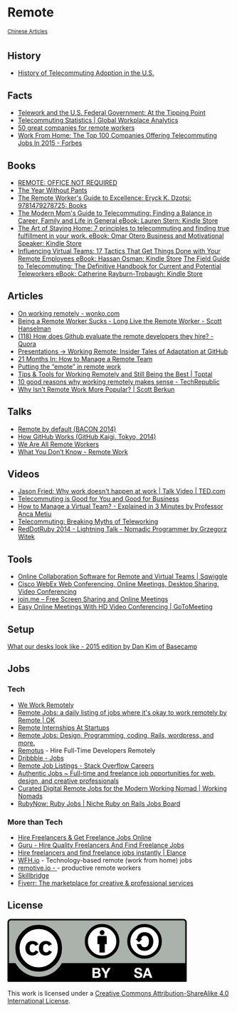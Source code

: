 # Remote
<sup>[Chinese Articles](https://github.com/JuanitoFatas/remote/wiki/Articles-on-Remote-work-in-Chinese)</sup>

## History

- [History of Telecommuting Adoption in the U.S.](https://www.youtube.com/watch?v=2ly09n3_P9k)

## Facts

- [Telework and the U.S. Federal
Government: At the Tipping Point](http://www.aethra.net/media/files/73_01.pdf)
- [Telecommuting Statistics | Global Workplace Analytics](http://globalworkplaceanalytics.com/telecommuting-statistics)
- [50 great companies for remote workers](http://skillcrush.com/2014/10/30/50-companies-hiring-remote/)
- [Work From Home: The Top 100 Companies Offering Telecommuting Jobs In 2015 - Forbes](http://www.forbes.com/sites/laurashin/2015/01/21/work-from-home-the-top-100-companies-offering-telecommuting-jobs-in-2015/)

## Books

- [REMOTE: OFFICE NOT REQUIRED](http://37signals.com/remote/)
- [The Year Without Pants](http://scottberkun.com/yearwithoutpants/)
- [The Remote Worker's Guide to Excellence: Eryck K. Dzotsi: 9781479278725: Books](http://www.amazon.com/Remote-Workers-Guide-Excellence/dp/1479278726/)
- [The Modern Mom's Guide to Telecommuting: Finding a Balance in Career, Family and Life in General eBook: Lauren Stern: Kindle Store](http://www.amazon.com/Modern-Moms-Guide-Telecommuting-Finding-ebook/dp/B00FW9DA6U/)
- [The Art of Staying Home: 7 principles to telecommuting and finding true fulfillment in your work. eBook: Omar Otero Business and Motivational Speaker: Kindle Store](http://www.amazon.com/Art-Staying-Home-telecommuting-fulfillment-ebook/dp/B00RD96TJ2/)
- [Influencing Virtual Teams: 17 Tactics That Get Things Done with Your Remote Employees eBook: Hassan Osman: Kindle Store](http://www.amazon.com/Influencing-Virtual-Teams-Tactics-Employees-ebook/dp/B00LGWDGG6/)
[The Field Guide to Telecommuting: The Definitive Handbook for Current and Potential Teleworkers eBook: Catherine Rayburn-Trobaugh: Kindle Store](http://www.amazon.com/Field-Guide-Telecommuting-Definitive-Teleworkers-ebook/dp/B007XF35HK/)

## Articles

- [On working remotely - wonko.com](http://wonko.com/post/on-working-remotely)
- [Being a Remote Worker Sucks - Long Live the Remote Worker - Scott Hanselman](http://www.hanselman.com/blog/BeingARemoteWorkerSucksLongLiveTheRemoteWorker.aspx)
- [(118) How does Github evaluate the remote developers they hire? - Quora](http://www.quora.com/How-does-Github-evaluate-the-remote-developers-they-hire)
- [Presentations -> Working Remote: Insider Tales of Adaptation at GitHub](http://gotocon.com/berlin-2013/presentation/Working%20Remote:%20Insider%20Tales%20of%20Adaptation%20at%20GitHub)
- [21 Months In: How to Manage a Remote Team](https://zapier.com/blog/how-manage-remote-team/)
- [Putting the “emote” in remote work](http://wynnnetherland.com/journal/putting-the-emote-in-remote-work/)
- [Tips & Tools for Working Remotely and Still Being the Best | Toptal](http://www.toptal.com/freelance/how-to-work-remotely-and-still-be-the-best)
- [10 good reasons why working remotely makes sense - TechRepublic](http://www.techrepublic.com/blog/10-things/10-good-reasons-why-working-remotely-makes-sense/)
- [Why Isn’t Remote Work More Popular? | Scott Berkun](http://scottberkun.com/2015/why-isnt-remote-work-more-popular/)

## Talks

- [Remote by default (BACON 2014)](https://speakerdeck.com/cobyism/remote-by-default-bacon-2014)
- [How GitHub Works (GitHub Kaigi, Tokyo, 2014)](https://speakerdeck.com/cobyism/how-github-works-github-kaigi-tokyo-2014)
- [We Are All Remote Workers](https://speakerdeck.com/nicola/we-are-all-remote-workers)
- [What You Don’t Know - Remote Work](https://speakerdeck.com/allenwei/what-you-dont-know-remote-work)

## Videos

- [Jason Fried: Why work doesn't happen at work | Talk Video | TED.com](https://www.ted.com/talks/jason_fried_why_work_doesn_t_happen_at_work)
- [Telecommuting is Good for You and Good for Business](https://www.youtube.com/watch?v=R2whPdnCGrM)
- [How to Manage a Virtual Team? - Explained in 3 Minutes by Professor Anca Metiu](https://www.youtube.com/watch?v=AJQdT637szs)
- [Telecommuting: Breaking Myths of Teleworking](https://www.youtube.com/watch?v=7G9xGrl5vTk)
- [RedDotRuby 2014 - Lightning Talk - Nomadic Programmer by Grzegorz Witek](https://www.youtube.com/watch?v=1ThXL5q5zgA)

## Tools

- [Online Collaboration Software for Remote and Virtual Teams | Sqwiggle](https://www.sqwiggle.com/)
- [Cisco WebEx Web Conferencing, Online Meetings, Desktop Sharing, Video Conferencing](http://www.webex.com/)
- [join.me – Free Screen Sharing and Online Meetings](https://join.me/)
- [Easy Online Meetings With HD Video Conferencing | GoToMeeting](http://www.gotomeeting.com/online/entry)

## Setup

[What our desks look like - 2015 edition by Dan Kim of Basecamp](https://signalvnoise.com/posts/3833-what-our-desks-look-like-2015-edition)

## Jobs

### Tech

- [We Work Remotely](https://weworkremotely.com/)
- [Remote Jobs: a daily listing of jobs where it's okay to work remotely by Remote | OK](http://remoteok.io/)
- [Remote Internships At Startups](http://remoteinternships.com/)
- [Remote Jobs: Design, Programming, coding, Rails, wordpress, and more.](https://jobsremotely.com/)
- [Remotus](http://remotus.com) - Hire Full-Time Developers Remotely
- [Dribbble - Jobs](https://dribbble.com/jobs)
- [Remote Job Listings - Stack Overflow Careers](http://careers.stackoverflow.com/jobs/remote)
- [Authentic Jobs ~ Full-time and freelance job opportunities for web, design, and creative professionals](http://www.authenticjobs.com/)
- [Curated Digital Remote Jobs for the Modern Working Nomad | Working Nomads](http://www.workingnomads.co/)
- [RubyNow: Ruby Jobs | Niche Ruby on Rails Jobs Board](http://jobs.rubynow.com/)

### More than Tech

- [Hire Freelancers & Get Freelance Jobs Online](https://www.odesk.com/)
- [Guru - Hire Quality Freelancers And Find Freelance Jobs](http://www.guru.com/)
- [Hire freelancers and find freelance jobs instantly | Elance](https://www.elance.com/)
- [WFH.io](https://www.wfh.io/) - Technology-based remote (work from home) jobs
- [remotive.io - ](http://jobs.remotive.io/) - productive remote workers
- [Skillbridge](http://www.skillbridge.co/)
- [Fiverr: The marketplace for creative & professional services](https://www.fiverr.com/)

## License

![CC-BY-SA](CC-BY-SA.png)

This work is licensed under a [Creative Commons Attribution-ShareAlike 4.0 International License](https://creativecommons.org/licenses/by-sa/4.0/).
